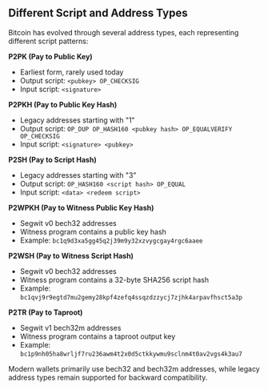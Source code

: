 ## Different Script and Address Types

Bitcoin has evolved through several address types, each representing different script patterns:

**P2PK (Pay to Public Key)**
- Earliest form, rarely used today
- Output script: `<pubkey> OP_CHECKSIG`
- Input script: `<signature>`

**P2PKH (Pay to Public Key Hash)**
- Legacy addresses starting with "1"
- Output script: `OP_DUP OP_HASH160 <pubkey hash> OP_EQUALVERIFY OP_CHECKSIG`
- Input script: `<signature> <pubkey>`

**P2SH (Pay to Script Hash)**
- Legacy addresses starting with "3"
- Output script: `OP_HASH160 <script hash> OP_EQUAL`
- Input script: `<data> <redeem script>`

**P2WPKH (Pay to Witness Public Key Hash)**
- Segwit v0 bech32 addresses
- Witness program contains a public key hash
- Example: `bc1q9d3xa5gg45q2j39m9y32xzvygcgay4rgc6aaee`

**P2WSH (Pay to Witness Script Hash)**
- Segwit v0 bech32 addresses
- Witness program contains a 32-byte SHA256 script hash
- Example: `bc1qvj9r9egtd7mu2gemy28kpf4zefq4ssqzdzzycj7zjhk4arpavfhsct5a3p`

**P2TR (Pay to Taproot)**
- Segwit v1 bech32m addresses
- Witness program contains a taproot output key
- Example: `bc1p9nh05ha8wrljf7ru236awm4t2x0d5ctkkywmu9sclnm4t0av2vgs4k3au7`

Modern wallets primarily use bech32 and bech32m addresses, while legacy address types remain supported for backward compatibility.